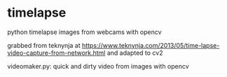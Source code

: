 # timelapse
python timelapse images from webcams with opencv

grabbed from teknynja at 
https://www.teknynja.com/2013/05/time-lapse-video-capture-from-network.html
and adapted to cv2

videomaker.py: quick and dirty video from images with opencv
